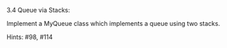 3.4 Queue via Stacks:

Implement a MyQueue class which implements a queue using two stacks.

Hints: #98, #114